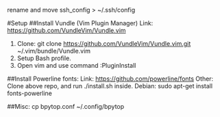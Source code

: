 rename and move ssh_config > ~/.ssh/config

#Setup
##Install Vundle (Vim Plugin Manager)
Link: https://github.com/VundleVim/Vundle.vim
1. Clone: git clone https://github.com/VundleVim/Vundle.vim.git ~/.vim/bundle/Vundle.vim
2. Setup Bash profile.
3. Open vim and use command :PluginInstall

##Install Powerline fonts:
Link: https://github.com/powerline/fonts
Other: Clone above repo, and run ./install.sh inside.
Debian: sudo apt-get install fonts-powerline

##Misc:
cp bpytop.conf ~/.config/bpytop


